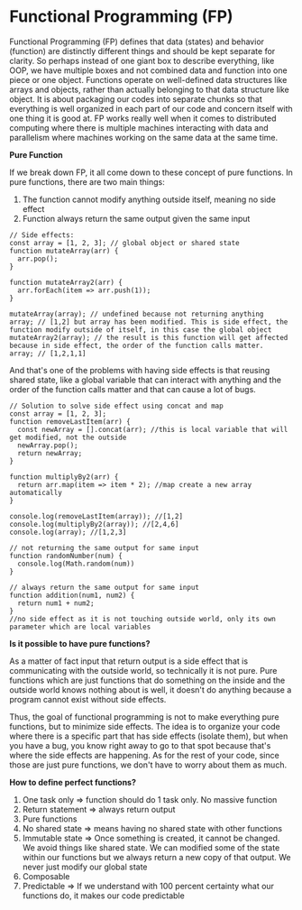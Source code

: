 # Functional Programming \(FP\)

Functional Programming \(FP\) defines that data \(states\) and behavior \(function\) are distinctly different things and should be kept separate for clarity. So perhaps instead of one giant box to describe everything, like OOP, we have multiple boxes and not combined data and function into one piece or one object. Functions operate on well-defined data structures like arrays and objects, rather than actually belonging to that data structure like object. It is about packaging our codes into separate chunks so that everything is well organized in each part of our code and concern itself with one thing it is good at. FP works really well when it comes to distributed computing where there is multiple machines interacting with data and parallelism where machines working on the same data at the same time.

**Pure Function**

If we break down FP, it all come down to these concept of pure functions. In pure functions, there are two main things:

1. The function cannot modify anything outside itself, meaning no side effect
2. Function always return the same output given the same input

```
// Side effects:
const array = [1, 2, 3]; // global object or shared state
function mutateArray(arr) {
  arr.pop();
}

function mutateArray2(arr) {
  arr.forEach(item => arr.push(1));
}

mutateArray(array); // undefined because not returning anything
array; // [1,2] but array has been modified. This is side effect, the function modify outside of itself, in this case the global object
mutateArray2(array); // the result is this function will get affected because in side effect, the order of the function calls matter.
array; // [1,2,1,1]
```

And that's one of the problems with having side effects is that reusing shared state, like a global variable that can interact with anything and the order of the function calls matter and that can cause a lot of bugs.

```
// Solution to solve side effect using concat and map
const array = [1, 2, 3];
function removeLastItem(arr) {
  const newArray = [].concat(arr); //this is local variable that will get modified, not the outside
  newArray.pop();
  return newArray;
}

function multiplyBy2(arr) {
  return arr.map(item => item * 2); //map create a new array automatically
}

console.log(removeLastItem(array)); //[1,2]
console.log(multiplyBy2(array)); //[2,4,6]
console.log(array); //[1,2,3]
```

```
// not returning the same output for same input
function randomNumber(num) {
  console.log(Math.random(num))
}

// always return the same output for same input
function addition(num1, num2) {
  return num1 + num2;
}
//no side effect as it is not touching outside world, only its own parameter which are local variables
```

**Is it possible to have pure functions?**

As a matter of fact input that return output is a side effect that is communicating with the outside world, so technically it is not pure. Pure functions which are just functions that do something on the inside and the outside world knows nothing about is well, it doesn't do anything because a program cannot exist without side effects.

Thus, the goal of functional programming is not to make everything pure functions, but to minimize side effects. The idea is to organize your code where there is a specific part that has side effects \(isolate them\), but when you have a bug, you know right away to go to that spot because that's where the side effects are happening. As for the rest of your code, since those are just pure functions, we don't have to worry about them as much.

**How to define perfect functions?**

1. One task only =&gt; function should do 1 task only. No massive function 
2. Return statement =&gt; always return output
3. Pure functions 
4. No shared state =&gt; means having no shared state with other functions 
5. Immutable state =&gt; Once something is created, it cannot be changed. We avoid things like shared state. We can modified some of the state within our functions but we always return a new copy of that output. We never just modify our global state 
6. Composable
7. Predictable =&gt; If we understand with 100 percent certainty what our functions do, it makes our code predictable


